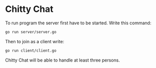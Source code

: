 # Chitty Chat
To run program the server first have to be started. Write this command:
```bash
go run server/server.go
```
Then to join as a client write:
```bash
go run client/client.go
````
Chitty Chat will be able to handle at least three persons.
